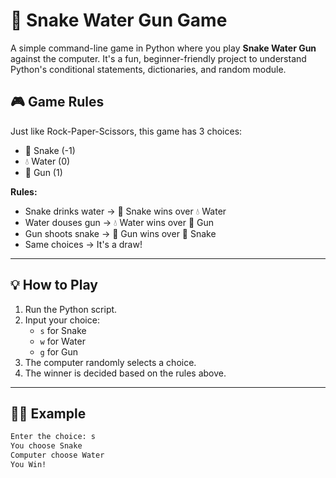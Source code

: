 # 🐍 Snake Water Gun Game

A simple command-line game in Python where you play **Snake Water Gun** against the computer. It's a fun, beginner-friendly project to understand Python's conditional statements, dictionaries, and random module.

## 🎮 Game Rules

Just like Rock-Paper-Scissors, this game has 3 choices:

- 🐍 Snake (-1)
- 💧 Water (0)
- 🔫 Gun (1)

**Rules:**

- Snake drinks water → 🐍 Snake wins over 💧 Water  
- Water douses gun → 💧 Water wins over 🔫 Gun  
- Gun shoots snake → 🔫 Gun wins over 🐍 Snake  
- Same choices → It's a draw!

---

## 💡 How to Play

1. Run the Python script.
2. Input your choice:
   - `s` for Snake
   - `w` for Water
   - `g` for Gun
3. The computer randomly selects a choice.
4. The winner is decided based on the rules above.

---

## 🧑‍💻 Example

```bash
Enter the choice: s
You choose Snake
Computer choose Water
You Win!


